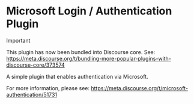 # Microsoft Login / Authentication Plugin

> [!IMPORTANT]
> This plugin has now been bundled into Discourse core. See: https://meta.discourse.org/t/bundling-more-popular-plugins-with-discourse-core/373574

A simple plugin that enables authentication via Microsoft.

For more information, please see: https://meta.discourse.org/t/microsoft-authentication/51731

